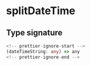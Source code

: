# splitDateTime

## Type signature

```typescript
<!-- prettier-ignore-start -->
(dateTimeString: any) => any
<!-- prettier-ignore-end -->
```
